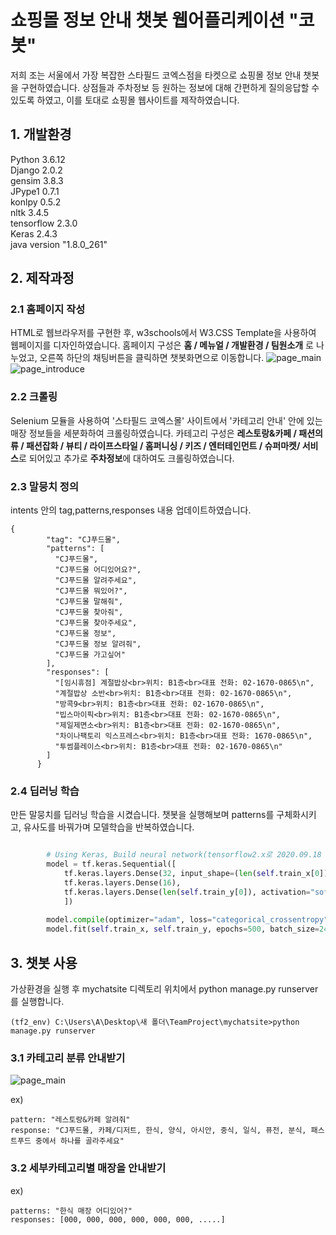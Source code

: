 # 쇼핑몰 정보 안내 챗봇 웹어플리케이션 "코봇"

저희 조는 서울에서 가장 복잡한 스타필드 코엑스점을 타켓으로 쇼핑몰 정보 안내 챗봇을 구현하였습니다. 
상점들과 주차정보 등 원하는 정보에 대해 간편하게 질의응답할 수 있도록 하였고, 이를 토대로 쇼핑몰 웹사이트를 제작하였습니다. 

## 1. 개발환경
Python                3.6.12  
Django                2.0.2  
gensim                3.8.3  
JPype1                0.7.1  
konlpy                0.5.2  
nltk                  3.4.5  
tensorflow            2.3.0  
Keras                 2.4.3  
java version "1.8.0_261" 


## 2. 제작과정 

### 2.1 홈페이지 작성

HTML로 웹브라우저를 구현한 후, w3schools에서 W3.CSS Template을 사용하여 웹페이지를 디자인하였습니다.
홈페이지 구성은 **홈 / 메뉴얼 / 개발환경 / 팀원소개** 로 나누었고, 오른쪽 하단의 채팅버튼을 클릭하면 챗봇화면으로 이동합니다.
![page_main](https://user-images.githubusercontent.com/68881138/93714766-c6172980-fb9f-11ea-8b23-c032720b004f.jpg)
![page_introduce](https://user-images.githubusercontent.com/68881138/93714821-142c2d00-fba0-11ea-9e0d-222840391d5d.jpg)

### 2.2 크롤링

Selenium 모듈을 사용하여 
 '스타필드 코엑스몰' 사이트에서 '카테고리 안내' 안에 있는 매장 정보들을 세분화하여 크롤링하였습니다.
카테고리 구성은 **레스토랑&카페 / 패션의류 / 패션잡화 / 뷰티 / 라이프스타일 / 홈퍼니싱 / 키즈 / 엔터테인먼트 / 슈퍼마켓/ 서비스**로 되어있고
추가로 **주차정보**에 대하여도 크롤링하였습니다. 


### 2.3 말뭉치 정의
intents 안의 tag,patterns,responses 내용 업데이트하였습니다. 
```
{
        "tag": "CJ푸드몰",
        "patterns": [
          "CJ푸드몰",
          "CJ푸드몰 어디있어요?",
          "CJ푸드몰 알려주세요",
          "CJ푸드몰 뭐있어?",
          "CJ푸드몰 말해줘",
          "CJ푸드몰 찾아줘",
          "CJ푸드몰 찾아주세요",
          "CJ푸드몰 정보",
          "CJ푸드몰 정보 알려줘",
          "CJ푸드몰 가고싶어"
        ],
        "responses": [
          "[임시휴점] 계절밥상<br>위치: B1층<br>대표 전화: 02-1670-0865\n",
          "계절밥상 소반<br>위치: B1층<br>대표 전화: 02-1670-0865\n",
          "방콕9<br>위치: B1층<br>대표 전화: 02-1670-0865\n",
          "빕스마이픽<br>위치: B1층<br>대표 전화: 02-1670-0865\n",
          "제일제면소<br>위치: B1층<br>대표 전화: 02-1670-0865\n",
          "차이나팩토리 익스프레스<br>위치: B1층<br>대표 전화: 1670-0865\n",
          "투썸플레이스<br>위치: B1층<br>대표 전화: 02-1670-0865\n"
        ]
      }
```

### 2.4 딥러닝 학습
 만든 말뭉치를 딥러닝 학습을 시켰습니다. 
챗봇을 실행해보며 patterns를 구체화시키고, 유사도를 바꿔가며 모델학습을 반복하였습니다.

``` python

        # Using Keras, Build neural network(tensorflow2.x로 2020.09.18 변경)
        model = tf.keras.Sequential([
            tf.keras.layers.Dense(32, input_shape=(len(self.train_x[0]),)),
            tf.keras.layers.Dense(16),
            tf.keras.layers.Dense(len(self.train_y[0]), activation="softmax"),
            ])
        
        model.compile(optimizer="adam", loss="categorical_crossentropy", metrics=["accuracy"])
        model.fit(self.train_x, self.train_y, epochs=500, batch_size=24)    

```

## 3. 챗봇 사용

가상환경을 실행 후 mychatsite 디렉토리 위치에서 python manage.py runserver를 실행합니다.
```
(tf2_env) C:\Users\A\Desktop\새 폴더\TeamProject\mychatsite>python manage.py runserver
```

### 3.1 카테고리 분류 안내받기
![page_main](https://user-images.githubusercontent.com/68881138/93715163-8ef64780-fba2-11ea-9b64-42dc5800d175.jpg)

ex) 
```
pattern: "레스토랑&카페 알려줘"
response: "CJ푸드몰, 카페/디저트, 한식, 양식, 아시안, 중식, 일식, 퓨전, 분식, 패스트푸드 중에서 하나를 골라주세요"
```

### 3.2 세부카테고리별 매장을 안내받기
ex) 
```
patterns: "한식 매장 어디있어?"
responses: [000, 000, 000, 000, 000, 000, .....]
```

